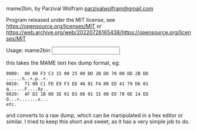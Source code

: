 mame2bin, by Parzival Wolfram <parzivalwolfram@gmail.com>

Program released under the MIT license, see https://opensource.org/licenses/MIT
or https://web.archive.org/web/20220726165438/https://opensource.org/licenses/MIT

Usage: mame2bin <input dump> <output binary>

this takes the MAME text hex dump format, eg:

```
0000:  00 00 F3 C3 15 00 25 00 DD 2B DD 70 00 DD 2B DD  ......%..+.p..+.
0010:  71 00 C1 FD E9 F3 ED 46 01 F4 00 ED 41 79 D6 01  q......F....Ay..
0020:  4F D2 1B 00 3E 01 D3 08 01 15 00 ED 78 0E 14 ED  O...>.......x...
etc.
```

and converts to a raw dump, which can be manipulated in a hex editor or similar.
I tried to keep this short and sweet, as it has a very simple job to do.
